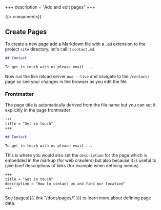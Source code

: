 +++
description = "Add and edit pages"
+++

{{> components}}

## Create Pages

To create a new page add a Markdown file with a `.md` extension to the project `site` directory, let's call it `contact.md`.

```markdown
## Contact

To get in touch with us please email ...
```

Now run the live reload server `uwe --live` and navigate to the `/contact/` page so see your changes in  the browser as you edit the file.

### Frontmatter

The page title is automatically derived from the file name but you can set it explicitly in the page frontmatter:

```markdown
+++
title = "Get in touch"
+++

## Contact

To get in touch with us please email ...
```

This is where you would also set the `description` for the page which is embedded in the markup (for web crawlers) but also because it is useful to give brief descriptions of links (for example when defining menus).

```markdown
+++
title = "Get in touch"
description = "How to contact us and find our location"
+++
```

See [pages]({{ link "/docs/pages/" }}) to learn more about defining page data.
